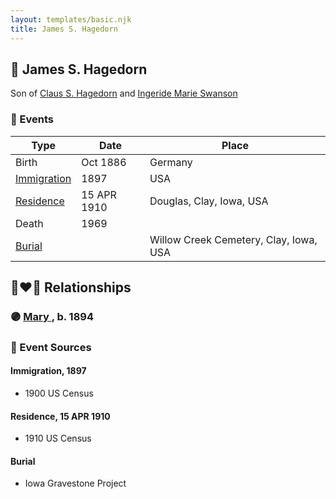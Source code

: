 ```yaml
---
layout: templates/basic.njk
title: James S. Hagedorn
---
```

## 🔵 James S. Hagedorn

Son of [Claus S. Hagedorn](/people/8/89695136) and [Ingeride Marie Swanson](/people/4/41786466)

### 📆 Events

Type | Date | Place
------ | ------ | ------
Birth | Oct 1886 | Germany
[Immigration](#event-8ee16ac8-c9a0-4469-82bc-9042871b3935) | 1897 | USA
[Residence](#event-86a184e4-6004-4279-8b9f-5f453f26b4c4) | 15 APR 1910 | Douglas, Clay, Iowa, USA
Death | 1969 |
[Burial](#event-6f747e29-50b2-43d7-a53a-49a20e29645f) |  | Willow Creek Cemetery, Clay, Iowa, USA

## 👩‍❤️‍👨 Relationships

### 🟣 [Mary ](/people/7/77211374), b. 1894

### 📰 Event Sources

#### <a id="event-8ee16ac8-c9a0-4469-82bc-9042871b3935"></a> Immigration, 1897
* 1900 US Census

#### <a id="event-86a184e4-6004-4279-8b9f-5f453f26b4c4"></a> Residence, 15 APR 1910
* 1910 US Census

#### <a id="event-6f747e29-50b2-43d7-a53a-49a20e29645f"></a> Burial
* Iowa Gravestone Project
